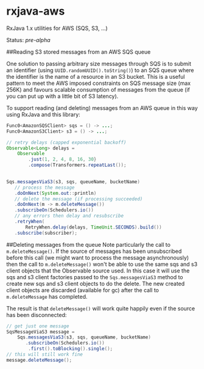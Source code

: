 # rxjava-aws
RxJava 1.x utilities for AWS (SQS, S3, ...)

Status: *pre-alpha*

##Reading S3 stored messages from an AWS SQS queue

One solution to passing arbitrary size messages through SQS is to submit an identifier (using `UUID.randomUUID().toString()`) to an SQS queue where the identifier is the name of a resource in an S3 bucket. This is a useful pattern to meet the AWS imposed constraints on SQS message size (max 256K) and favours scalable consumption of messages from the queue (if you can put up with a little bit of S3 latency).

To support reading (and deleting) messages from an AWS queue in this way using RxJava and this library:

```java
Func0<AmazonSQSClient> sqs = () -> ...;
Func0<AmazonS3Client> s3 = () -> ...; 

// retry delays (capped exponential backoff)
Observable<Long> delays = 
    Observable
        .just(1, 2, 4, 8, 16, 30}
        .compose(Transformers.repeatLast());
        

Sqs.messagesViaS3(s3, sqs, queueName, bucketName)
   // process the message
   .doOnNext(System.out::println)
   // delete the message (if processing succeeded)
   .doOnNext(m -> m.deleteMessage())
   .subscribeOn(Schedulers.io())
   // any errors then delay and resubscribe
   .retryWhen(
       RetryWhen.delay(delays, TimeUnit.SECONDS).build())
   .subscribe(subscriber);
```  
##Deleting messages from the queue
Note particularly the call to `m.deleteMessage()`. If the source of messages has been unsubscribed before this call (we might want to process the message asynchronously) then the call to `m.deleteMessage()` won't be able to use the same sqs and s3 client objects that the Observable source used. In this case it will use the sqs and s3 client factories passed to the `Sqs.messagesViaS3` method to create new sqs and s3 client objects to do the delete. The new created client objects are discarded (available for gc) after the call to `m.deleteMessage` has completed.  

The result is that `deleteMessage()` will work quite happily even if the source has been disconnected:

```java
// get just one message
SqsMessageViaS3 message = 
    Sqs.messagesViaS3(s3, sqs, queueName, bucketName)
       .subscribeOn(Schedulers.io())
        .first().toBlocking().single();
// this will still work fine        
message.deleteMessage();
```  

 

